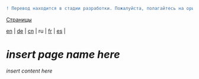 ```diff
! Перевод находится в стадии разработки. Пожалуйста, полагайтесь на оригинальную версию на английском языке.
```

[Страницы](https://github.com/syncloud/docs/blob/master/ru/index.md#Страницы)

[en](https://github.com/syncloud/platform/wiki/Backup-SD-Card) | 
[de](https://github.com/syncloud/docs/blob/master/de/content/Backup-SD-Card.md) | 
[cn](https://github.com/syncloud/docs/blob/master/cn/content/Backup-SD-Card.md) | 
ru | 
[fr](https://github.com/syncloud/docs/blob/master/fr/content/Backup-SD-Card.md) | 
[es](https://github.com/syncloud/docs/blob/master/es/content/Backup-SD-Card.md) | 

# *insert page name here*

*insert content here*
